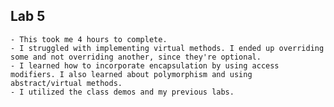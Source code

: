 ## Lab 5
	- This took me 4 hours to complete.
	- I struggled with implementing virtual methods. I ended up overriding some and not overriding another, since they're optional.
	- I learned how to incorporate encapsulation by using access modifiers. I also learned about polymorphism and using abstract/virtual methods.
    - I utilized the class demos and my previous labs.